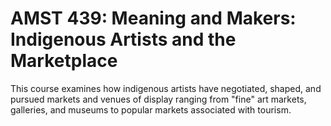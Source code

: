 # AMST 439: Meaning and Makers: Indigenous Artists and the Marketplace

This course examines how indigenous artists have negotiated, shaped, and pursued markets and venues of display ranging from "fine" art markets, galleries, and museums to popular markets associated with tourism.
